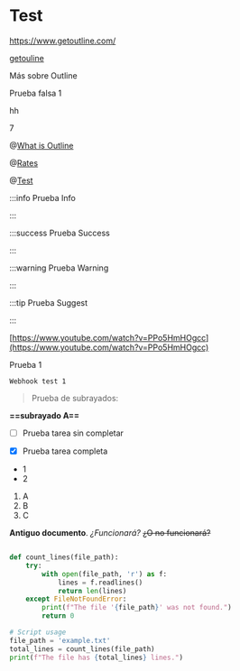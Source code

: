 # Test

<https://www.getoutline.com/>

[getouline](https://www.getoutline.com/)

Más sobre Outline 


Prueba falsa 1

hh

7


@[What is Outline](mention://86a84a82-c184-42ff-9ac0-2138441227bb/document/7d00e8ca-721f-4f44-a350-60983d9e2142) 

@[Rates](mention://c0578822-acb4-4137-8a8c-611a2011c33f/document/87961cfb-a462-420c-81a2-3068db905853) 

@[Test](mention://b9c44bc7-e479-4b77-9320-3193d1e0b50a/document/788b578a-f2ae-48fd-896c-84423824d6f7)


 


:::info
Prueba Info

:::


:::success
Prueba Success

:::


:::warning
Prueba Warning

:::


:::tip
Prueba Suggest

:::


[https://www.youtube.com/watch?v=PPo5HmHOgcc](https://www.youtube.com/watch?v=PPo5HmHOgcc)


Prueba 1


`Webhook test 1`

> Prueba de subrayados:

__==subrayado A==__


- [ ] Prueba tarea sin completar
- [x] Prueba tarea completa


* 1
* 2



1. A
2. B
3. C


**Antiguo documento**. *¿Funcionará?* ~~¿O no funcionará?~~

```python

def count_lines(file_path):
    try:
        with open(file_path, 'r') as f:
            lines = f.readlines()
            return len(lines)
    except FileNotFoundError:
        print(f"The file '{file_path}' was not found.")
        return 0

# Script usage
file_path = 'example.txt'
total_lines = count_lines(file_path)
print(f"The file has {total_lines} lines.")
```